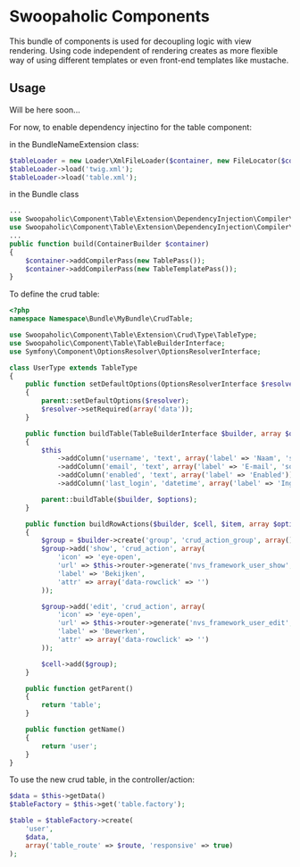 Swoopaholic Components
======================

This bundle of components is used for decoupling logic with view rendering. Using code independent of rendering creates as more flexible way of using different templates or even front-end templates like mustache.

Usage
-----

Will be here soon...

For now, to enable dependency injectino for the table component:

in the BundleNameExtension class:

``` php 
$tableLoader = new Loader\XmlFileLoader($container, new FileLocator($container->getParameter('kernel.root_dir') . '/../vendor/swoopaholic/components/Swoopaholic/Component/Table/Resources/config'));
$tableLoader->load('twig.xml');
$tableLoader->load('table.xml');
```

in the Bundle class

``` php
...
use Swoopaholic\Component\Table\Extension\DependencyInjection\Compiler\TablePass;
use Swoopaholic\Component\Table\Extension\DependencyInjection\Compiler\TableTemplatePass;
...
public function build(ContainerBuilder $container)
{
    $container->addCompilerPass(new TablePass());
    $container->addCompilerPass(new TableTemplatePass());
}
```

To define the crud table:

``` php
<?php
namespace Namespace\Bundle\MyBundle\CrudTable;

use Swoopaholic\Component\Table\Extension\Crud\Type\TableType;
use Swoopaholic\Component\Table\TableBuilderInterface;
use Symfony\Component\OptionsResolver\OptionsResolverInterface;

class UserType extends TableType
{
    public function setDefaultOptions(OptionsResolverInterface $resolver)
    {
        parent::setDefaultOptions($resolver);
        $resolver->setRequired(array('data'));
    }

    public function buildTable(TableBuilderInterface $builder, array $options)
    {
        $this
            ->addColumn('username', 'text', array('label' => 'Naam', 'sort' => 'username'))
            ->addColumn('email', 'text', array('label' => 'E-mail', 'sort' => 'email'))
            ->addColumn('enabled', 'text', array('label' => 'Enabled'))
            ->addColumn('last_login', 'datetime', array('label' => 'Ingelogd op', 'sort' => 'lastLogin'));

        parent::buildTable($builder, $options);
    }

    public function buildRowActions($builder, $cell, $item, array $options)
    {
        $group = $builder->create('group', 'crud_action_group', array());
        $group->add('show', 'crud_action', array(
            'icon' => 'eye-open',
            'url' => $this->router->generate('nvs_framework_user_show', array('id' => $item->getId())),
            'label' => 'Bekijken',
            'attr' => array('data-rowclick' => '')
        ));

        $group->add('edit', 'crud_action', array(
            'icon' => 'eye-open',
            'url' => $this->router->generate('nvs_framework_user_edit', array('id' => $item->getId())),
            'label' => 'Bewerken',
            'attr' => array('data-rowclick' => '')
        ));

        $cell->add($group);
    }

    public function getParent()
    {
        return 'table';
    }

    public function getName()
    {
        return 'user';
    }
}
```

To use the new crud table, in the controller/action:

``` php
$data = $this->getData()
$tableFactory = $this->get('table.factory');

$table = $tableFactory->create(
    'user',
    $data,
    array('table_route' => $route, 'responsive' => true)
);
```